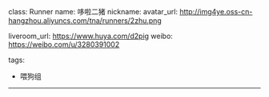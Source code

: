 class: Runner
name: 哆啦二猪
nickname: 
avatar_url: http://img4ye.oss-cn-hangzhou.aliyuncs.com/tna/runners/2zhu.png

liveroom_url: https://www.huya.com/d2pig
weibo: https://weibo.com/u/3280391002

tags:
  - 喂狗组
---